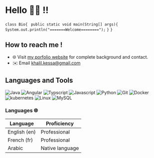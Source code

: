 # Hello 👌🏼 !!

 `class Bio{ `
    `public static void main(String[] args){ `
         `System.out.println("=======Welcome========");`
    `}` 
`}`

##  How to reach me !
 * 🌐  Visit [my porfolio website](https://portfolio-2022-opkrov4d2-khalilkes.vercel.app/) for complete background and contact.
 * ✉️   Email khalil.kessa@gmail.com

 ## Languages and Tools 
![Java](https://img.shields.io/badge/-java-E34A86?style=flat-square&logo=java)
![Angular](https://img.shields.io/badge/-Angular-black?style=flat-square&logo=angular)
![Typscript](https://img.shields.io/badge/-Typescript-black?style=flat-square&logo=typescript)
![Javascript](https://img.shields.io/badge/-Javascript-black?style=flat-square&logo=javascript)
![Python](https://img.shields.io/badge/-Python-black?style=flat-square&logo=Python) 
![Git](https://img.shields.io/badge/-Git-black?style=flat-square&logo=git)
![Docker](https://img.shields.io/badge/-Docker-black?style=flat-square&logo=docker)
![kubernetes](https://img.shields.io/badge/-Kubernetes-black?style=flat-square&logo=kubernetes)
![Linux](https://img.shields.io/badge/-Linux-black?style=flat-square&logo=linux)
![MySQL](https://img.shields.io/badge/-MYSQL-black?style=flat-square&logo=mysql)

### Languages 🌐

| Language      | Proficiency                                                               |
| ------------- | ------------------------------------------------------------------------- |
| English (en)  | Professional               |
| French (fr)   | Professional |
| Arabic        | Native language  |                                                         |
